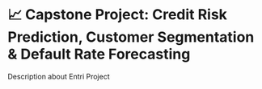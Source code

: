 # 📈 Capstone Project: Credit Risk Prediction, Customer Segmentation & Default Rate Forecasting
Description about Entri Project
